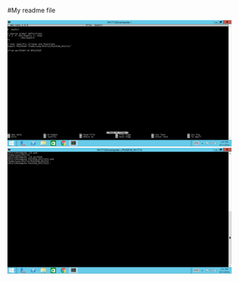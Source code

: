 #My readme file

![Screenshot 1 Assignment 2: my .bashrc](screenshot1.png)
![Screenshot 1 Assignment 2: my .bashrc](pwd_pui2016_pwd_screenshot.png)
